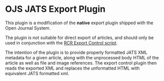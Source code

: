 # OJS JATS Export Plugin #

This plugin is a modification of the **native** export plugin shipped with the
Open Journal System.

The plugin is not suitable for direct export of articles, and should only be
used in conjunction with the
[RCR Export Control script](https://github.com/cewing/rcr_export_control).

The intention of the plugin is to provide properly formatted JATS XML metadata
for a given article, along with the unprocessed body HTML of the article as
well as file and image references. The export control plugin then reads the
exported XML and replaces the unformatted HTML with equivalent JATS formatted
xml.

